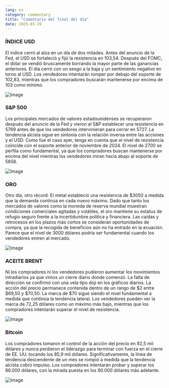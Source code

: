 ```yaml
---
lang: es
category: commentary
title: "Comentario del final del día"
date: 2025-03-19
---
```


### ÍNDICE USD

El índice cerró al alza en un día de dos mitades. Antes del anuncio de la Fed, el USD se fortaleció y fijó la resistencia en 103,54. Después del FOMC, el dólar se vendió bruscamente borrando la mayor parte de las ganancias anteriores. El día cerró con un sesgo a la baja y un sentimiento negativo en torno al USD. Los vendedores intentarán romper por debajo del soporte de 102,83, mientras que los compradores buscarán mantenerse por encima de 103 como mínimo.

![Image](https://markleighedu.github.io/img/Mar-2025/19-Mar-2025/usdindex.jpg)

### S&P 500

Los principales mercados de valores estadounidenses se recuperaron después del anuncio de la Fed y vieron al S&P establecer una resistencia en 5769 antes de que los vendedores intervinieran para cerrar en 5727. La tendencia alcista sigue en sintonía con la relación inversa entre las acciones y el USD. Como fue el caso ayer, tenga en cuenta que el nivel de resistencia coincide con el soporte anterior de noviembre de 2024. El nivel de 2700 se perfila como fundamental, ya que los compradores buscan mantenerse por encima del nivel mientras los vendedores miran hacia abajo al soporte de 5658. 

![Image](https://markleighedu.github.io/img/Mar-2025/19-Mar-2025/sp500.jpg)

### ORO

Otro día, otro récord. El metal estableció una resistencia de $3050 a medida que la demanda continúa en cada nuevo máximo. Dado que tanto los mercados de valores como la moneda de reserva mundial muestran condiciones comerciales agitadas y volátiles, el oro mantiene su estatus de refugio seguro frente a la incertidumbre política y financiera. Las caídas y retrocesos en los plazos más cortos se consideran oportunidades de compra, ya que la recogida de beneficios aún no ha entrado en la ecuación. Parece que el nivel de 3000 dólares podría ser fundamental cuando los vendedores entren al mercado.  

![Image](https://markleighedu.github.io/img/Mar-2025/19-Mar-2025/gold.jpg)

### ACEITE BRENT

Ni los compradores ni los vendedores pudieron aumentar los movimientos intradiarios ya que vimos un cierre diario donde comenzó. La falta de dirección se confirmó con una vela tipo doji en los gráficos diarios. La acción del precio permanece contenida dentro de un rango de $2 entre $69,50 y $70,50. La marca de $70 sigue siendo el nivel fundamental a medida que continúa la tendencia lateral. Los vendedores pueden ver la marca de 72,25 dólares como un máximo más bajo, mientras que los compradores intentarán superar el nivel de resistencia.

![Image](https://markleighedu.github.io/img/Mar-2025/19-Mar-2025/brentoil.jpg)

### Bitcoin

Los compradores tomaron el control de la acción del precio en 82,5 mil dólares y nunca perdieron el liderazgo para terminar con fuerza en el cierre de EE. UU. tocando los 85,9 mil dólares. Significativamente, la línea de tendencia descendente de un mes se rompió a medida que la tendencia alcista cobró impulso. Los compradores intentarán probar y superar los 86.000 dólares, con la mirada puesta en los 90.000 dólares más adelante. 

![Image](https://markleighedu.github.io/img/Mar-2025/19-Mar-2025/bitcoin.jpg)

